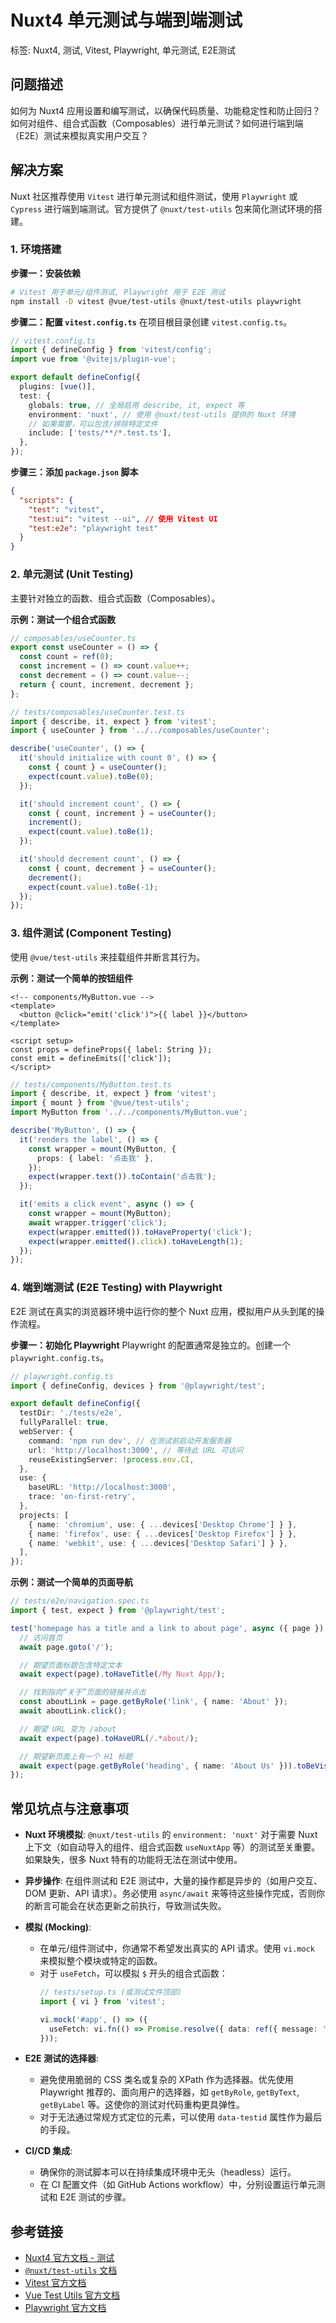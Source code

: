 # Nuxt4 单元测试与端到端测试
标签: Nuxt4, 测试, Vitest, Playwright, 单元测试, E2E测试

## 问题描述
如何为 Nuxt4 应用设置和编写测试，以确保代码质量、功能稳定性和防止回归？如何对组件、组合式函数（Composables）进行单元测试？如何进行端到端（E2E）测试来模拟真实用户交互？

## 解决方案
Nuxt 社区推荐使用 `Vitest` 进行单元测试和组件测试，使用 `Playwright` 或 `Cypress` 进行端到端测试。官方提供了 `@nuxt/test-utils` 包来简化测试环境的搭建。

### 1. 环境搭建

**步骤一：安装依赖**
```bash
# Vitest 用于单元/组件测试, Playwright 用于 E2E 测试
npm install -D vitest @vue/test-utils @nuxt/test-utils playwright
```

**步骤二：配置 `vitest.config.ts`**
在项目根目录创建 `vitest.config.ts`。

```typescript
// vitest.config.ts
import { defineConfig } from 'vitest/config';
import vue from '@vitejs/plugin-vue';

export default defineConfig({
  plugins: [vue()],
  test: {
    globals: true, // 全局启用 describe, it, expect 等
    environment: 'nuxt', // 使用 @nuxt/test-utils 提供的 Nuxt 环境
    // 如果需要，可以包含/排除特定文件
    include: ['tests/**/*.test.ts'],
  },
});
```

**步骤三：添加 `package.json` 脚本**
```json
{
  "scripts": {
    "test": "vitest",
    "test:ui": "vitest --ui", // 使用 Vitest UI
    "test:e2e": "playwright test"
  }
}
```

### 2. 单元测试 (Unit Testing)
主要针对独立的函数、组合式函数（Composables）。

**示例：测试一个组合式函数**

```typescript
// composables/useCounter.ts
export const useCounter = () => {
  const count = ref(0);
  const increment = () => count.value++;
  const decrement = () => count.value--;
  return { count, increment, decrement };
};
```

```typescript
// tests/composables/useCounter.test.ts
import { describe, it, expect } from 'vitest';
import { useCounter } from '../../composables/useCounter';

describe('useCounter', () => {
  it('should initialize with count 0', () => {
    const { count } = useCounter();
    expect(count.value).toBe(0);
  });

  it('should increment count', () => {
    const { count, increment } = useCounter();
    increment();
    expect(count.value).toBe(1);
  });

  it('should decrement count', () => {
    const { count, decrement } = useCounter();
    decrement();
    expect(count.value).toBe(-1);
  });
});
```

### 3. 组件测试 (Component Testing)
使用 `@vue/test-utils` 来挂载组件并断言其行为。

**示例：测试一个简单的按钮组件**

```vue
<!-- components/MyButton.vue -->
<template>
  <button @click="emit('click')">{{ label }}</button>
</template>

<script setup>
const props = defineProps({ label: String });
const emit = defineEmits(['click']);
</script>
```

```typescript
// tests/components/MyButton.test.ts
import { describe, it, expect } from 'vitest';
import { mount } from '@vue/test-utils';
import MyButton from '../../components/MyButton.vue';

describe('MyButton', () => {
  it('renders the label', () => {
    const wrapper = mount(MyButton, {
      props: { label: '点击我' },
    });
    expect(wrapper.text()).toContain('点击我');
  });

  it('emits a click event', async () => {
    const wrapper = mount(MyButton);
    await wrapper.trigger('click');
    expect(wrapper.emitted()).toHaveProperty('click');
    expect(wrapper.emitted().click).toHaveLength(1);
  });
});
```

### 4. 端到端测试 (E2E Testing) with Playwright
E2E 测试在真实的浏览器环境中运行你的整个 Nuxt 应用，模拟用户从头到尾的操作流程。

**步骤一：初始化 Playwright**
Playwright 的配置通常是独立的。创建一个 `playwright.config.ts`。

```typescript
// playwright.config.ts
import { defineConfig, devices } from '@playwright/test';

export default defineConfig({
  testDir: './tests/e2e',
  fullyParallel: true,
  webServer: {
    command: 'npm run dev', // 在测试前启动开发服务器
    url: 'http://localhost:3000', // 等待此 URL 可访问
    reuseExistingServer: !process.env.CI,
  },
  use: {
    baseURL: 'http://localhost:3000',
    trace: 'on-first-retry',
  },
  projects: [
    { name: 'chromium', use: { ...devices['Desktop Chrome'] } },
    { name: 'firefox', use: { ...devices['Desktop Firefox'] } },
    { name: 'webkit', use: { ...devices['Desktop Safari'] } },
  ],
});
```

**示例：测试一个简单的页面导航**

```typescript
// tests/e2e/navigation.spec.ts
import { test, expect } from '@playwright/test';

test('homepage has a title and a link to about page', async ({ page }) => {
  // 访问首页
  await page.goto('/');

  // 期望页面标题包含特定文本
  await expect(page).toHaveTitle(/My Nuxt App/);

  // 找到指向“关于”页面的链接并点击
  const aboutLink = page.getByRole('link', { name: 'About' });
  await aboutLink.click();

  // 期望 URL 变为 /about
  await expect(page).toHaveURL(/.*about/);

  // 期望新页面上有一个 H1 标题
  await expect(page.getByRole('heading', { name: 'About Us' })).toBeVisible();
});
```

## 常见坑点与注意事项

-   **Nuxt 环境模拟**: `@nuxt/test-utils` 的 `environment: 'nuxt'` 对于需要 Nuxt 上下文（如自动导入的组件、组合式函数 `useNuxtApp` 等）的测试至关重要。如果缺失，很多 Nuxt 特有的功能将无法在测试中使用。

-   **异步操作**: 在组件测试和 E2E 测试中，大量的操作都是异步的（如用户交互、DOM 更新、API 请求）。务必使用 `async/await` 来等待这些操作完成，否则你的断言可能会在状态更新之前执行，导致测试失败。

-   **模拟 (Mocking)**:
    -   在单元/组件测试中，你通常不希望发出真实的 API 请求。使用 `vi.mock` 来模拟整个模块或特定的函数。
    -   对于 `useFetch`，可以模拟 `$` 开头的组合式函数：
        ```typescript
        // tests/setup.ts (或测试文件顶部)
        import { vi } from 'vitest';

        vi.mock('#app', () => ({
          useFetch: vi.fn(() => Promise.resolve({ data: ref({ message: 'mocked' }) }))
        }));
        ```

-   **E2E 测试的选择器**: 
    -   避免使用脆弱的 CSS 类名或复杂的 XPath 作为选择器。优先使用 Playwright 推荐的、面向用户的选择器，如 `getByRole`, `getByText`, `getByLabel` 等。这使你的测试对代码重构更具弹性。
    -   对于无法通过常规方式定位的元素，可以使用 `data-testid` 属性作为最后的手段。

-   **CI/CD 集成**: 
    -   确保你的测试脚本可以在持续集成环境中无头（headless）运行。
    -   在 CI 配置文件（如 GitHub Actions workflow）中，分别设置运行单元测试和 E2E 测试的步骤。

## 参考链接
-   [Nuxt4 官方文档 - 测试](https://nuxt.com/docs/getting-started/testing)
-   [`@nuxt/test-utils` 文档](https://nuxt.com/modules/test-utils)
-   [Vitest 官方文档](https://vitest.dev/)
-   [Vue Test Utils 官方文档](https://test-utils.vuejs.org/)
-   [Playwright 官方文档](https://playwright.dev/docs/intro)